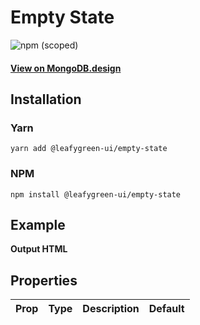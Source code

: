 # Empty State

![npm (scoped)](https://img.shields.io/npm/v/@leafygreen-ui/empty-state.svg)

#### [View on MongoDB.design](https://www.mongodb.design/component/empty-state/example/)

## Installation

### Yarn

```shell
yarn add @leafygreen-ui/empty-state
```

### NPM

```shell
npm install @leafygreen-ui/empty-state
```

## Example

**Output HTML**

## Properties

| Prop | Type | Description | Default |
| ---- | ---- | ----------- | ------- |
